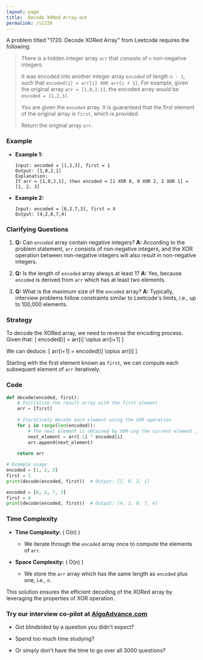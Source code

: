 ```yaml
---
layout: page
title:  Decode XORed Array-out
permalink: /s1720
---
```


A problem titled "1720. Decode XORed Array" from Leetcode requires the following:

> There is a hidden integer array `arr` that consists of `n` non-negative integers.
>
> It was encoded into another integer array `encoded` of length `n - 1`, such that `encoded[i] = arr[i] XOR arr[i + 1]`. For example, given the original array `arr = [1,0,2,1]`, the encoded array would be `encoded = [1,2,3]`.
>
> You are given the `encoded` array. It is guaranteed that the first element of the original array is `first`, which is provided.
>
> Return the original array `arr`. 

### Example

- **Example 1:**
    ```plaintext
    Input: encoded = [1,2,3], first = 1
    Output: [1,0,2,1]
    Explanation: 
    If arr = [1,0,2,1], then encoded = [1 XOR 0, 0 XOR 2, 2 XOR 1] = [1, 2, 3]
    ```
    
- **Example 2:**
    ```plaintext
    Input: encoded = [6,2,7,3], first = 4
    Output: [4,2,0,7,4]
    ```

### Clarifying Questions

1. **Q:** Can `encoded` array contain negative integers?
   **A:** According to the problem statement, `arr` consists of non-negative integers, and the XOR operation between non-negative integers will also result in non-negative integers.

2. **Q:** Is the length of `encoded` array always at least 1?
   **A:** Yes, because `encoded` is derived from `arr` which has at least two elements.

3. **Q:** What is the maximum size of the `encoded` array?
   **A:** Typically, interview problems follow constraints similar to Leetcode's limits, i.e., up to 100,000 elements.

### Strategy

To decode the XORed array, we need to reverse the encoding process. Given that:
\[ encoded[i] = arr[i] \oplus arr[i+1] \]

We can deduce:
\[ arr[i+1] = encoded[i] \oplus arr[i] \]

Starting with the first element known as `first`, we can compute each subsequent element of `arr` iteratively.

### Code

```python
def decode(encoded, first):
    # Initialize the result array with the first element
    arr = [first]
    
    # Iteratively decode each element using the XOR operation
    for i in range(len(encoded)):
        # The next element is obtained by XOR-ing the current element in arr with encoded[i]
        next_element = arr[-1] ^ encoded[i]
        arr.append(next_element)
    
    return arr

# Example usage
encoded = [1, 2, 3]
first = 1
print(decode(encoded, first))  # Output: [1, 0, 2, 1]

encoded = [6, 2, 7, 3]
first = 4
print(decode(encoded, first))  # Output: [4, 2, 0, 7, 4]
```

### Time Complexity

- **Time Complexity:** \( O(n) \)
  - We iterate through the `encoded` array once to compute the elements of `arr`.
  
- **Space Complexity:** \( O(n) \)
  - We store the `arr` array which has the same length as `encoded` plus one, i.e., `n`.

This solution ensures the efficient decoding of the XORed array by leveraging the properties of XOR operation.


### Try our interview co-pilot at [AlgoAdvance.com](https://algoAdvance.com)

- Got blindsided by a question you didn't expect?

- Spend too much time studying?

- Or simply don't have the time to go over all 3000 questions?

